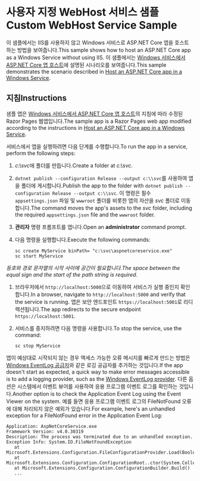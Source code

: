 # <a name="custom-webhost-service-sample"></a><span data-ttu-id="7c6d4-101">사용자 지정 WebHost 서비스 샘플</span><span class="sxs-lookup"><span data-stu-id="7c6d4-101">Custom WebHost Service Sample</span></span>

<span data-ttu-id="7c6d4-102">이 샘플에서는 IIS를 사용하지 않고 Windows 서비스로 ASP.NET Core 앱을 호스트하는 방법을 보여줍니다.</span><span class="sxs-lookup"><span data-stu-id="7c6d4-102">This sample shows how to host an ASP.NET Core app as a Windows Service without using IIS.</span></span> <span data-ttu-id="7c6d4-103">이 샘플에서는 [Windows 서비스에서 ASP.NET Core 앱 호스트](https://docs.microsoft.com/aspnet/core/host-and-deploy/windows-service)에 설명된 시나리오를 보여줍니다.</span><span class="sxs-lookup"><span data-stu-id="7c6d4-103">This sample demonstrates the scenario described in [Host an ASP.NET Core app in a Windows Service](https://docs.microsoft.com/aspnet/core/host-and-deploy/windows-service).</span></span>

## <a name="instructions"></a><span data-ttu-id="7c6d4-104">지침</span><span class="sxs-lookup"><span data-stu-id="7c6d4-104">Instructions</span></span>

<span data-ttu-id="7c6d4-105">샘플 앱은 [Windows 서비스에서 ASP.NET Core 앱 호스트](https://docs.microsoft.com/aspnet/core/host-and-deploy/windows-service)의 지침에 따라 수정된 Razor Pages 웹앱입니다.</span><span class="sxs-lookup"><span data-stu-id="7c6d4-105">The sample app is a Razor Pages web app modified according to the instructions in [Host an ASP.NET Core app in a Windows Service](https://docs.microsoft.com/aspnet/core/host-and-deploy/windows-service).</span></span>

<span data-ttu-id="7c6d4-106">서비스에서 앱을 실행하려면 다음 단계를 수행합니다.</span><span class="sxs-lookup"><span data-stu-id="7c6d4-106">To run the app in a service, perform the following steps:</span></span>

1. <span data-ttu-id="7c6d4-107">*c:\svc*에 폴더를 만듭니다.</span><span class="sxs-lookup"><span data-stu-id="7c6d4-107">Create a folder at *c:\svc*.</span></span>

1. <span data-ttu-id="7c6d4-108">`dotnet publish --configuration Release --output c:\\svc`를 사용하여 앱을 폴더에 게시합니다.</span><span class="sxs-lookup"><span data-stu-id="7c6d4-108">Publish the app to the folder with `dotnet publish --configuration Release --output c:\\svc`.</span></span> <span data-ttu-id="7c6d4-109">이 명령은 필수 `appsettings.json` 파일 및 `wwwroot` 폴더를 비롯한 앱의 자산을 *svc* 폴더로 이동합니다.</span><span class="sxs-lookup"><span data-stu-id="7c6d4-109">The command moves the app's assets to the *svc* folder, including the required `appsettings.json` file and the `wwwroot` folder.</span></span>

1. <span data-ttu-id="7c6d4-110">**관리자** 명령 프롬프트를 엽니다.</span><span class="sxs-lookup"><span data-stu-id="7c6d4-110">Open an **administrator** command prompt.</span></span>

1. <span data-ttu-id="7c6d4-111">다음 명령을 실행합니다.</span><span class="sxs-lookup"><span data-stu-id="7c6d4-111">Execute the following commands:</span></span>

   ```console
   sc create MyService binPath= "c:\svc\aspnetcoreservice.exe"
   sc start MyService
   ```

  <span data-ttu-id="7c6d4-112">*등호와 경로 문자열의 시작 사이에 공간이 필요합니다.*</span><span class="sxs-lookup"><span data-stu-id="7c6d4-112">*The space between the equal sign and the start of the path string is required.*</span></span>

1. <span data-ttu-id="7c6d4-113">브라우저에서 `http://localhost:5000`으로 이동하여 서비스가 실행 중인지 확인합니다.</span><span class="sxs-lookup"><span data-stu-id="7c6d4-113">In a browser, navigate to `http://localhost:5000` and verify that the service is running.</span></span> <span data-ttu-id="7c6d4-114">앱은 보안 엔드포인트 `https://localhost:5001`로 리디렉션됩니다.</span><span class="sxs-lookup"><span data-stu-id="7c6d4-114">The app redirects to the secure endpoint `https://localhost:5001`.</span></span>

1. <span data-ttu-id="7c6d4-115">서비스를 중지하려면 다음 명령을 사용합니다.</span><span class="sxs-lookup"><span data-stu-id="7c6d4-115">To stop the service, use the command:</span></span>

   ```console
   sc stop MyService
   ```

<span data-ttu-id="7c6d4-116">앱이 예상대로 시작되지 않는 경우 액세스 가능한 오류 메시지를 빠르게 만드는 방법은 [Windows EventLog 공급자](https://docs.microsoft.com/aspnet/core/fundamentals/logging/index#eventlog)와 같은 로깅 공급자를 추가하는 것입니다.</span><span class="sxs-lookup"><span data-stu-id="7c6d4-116">If the app doesn't start as expected, a quick way to make error messages accessible is to add a logging provider, such as the [Windows EventLog provider](https://docs.microsoft.com/aspnet/core/fundamentals/logging/index#eventlog).</span></span> <span data-ttu-id="7c6d4-117">다른 옵션은 시스템에서 이벤트 뷰어를 사용하여 응용 프로그램 이벤트 로그를 확인하는 것입니다.</span><span class="sxs-lookup"><span data-stu-id="7c6d4-117">Another option is to check the Application Event Log using the Event Viewer on the system.</span></span> <span data-ttu-id="7c6d4-118">예를 들면 응용 프로그램 이벤트 로그의 FileNotFound 오류에 대해 처리되지 않은 예외가 있습니다.</span><span class="sxs-lookup"><span data-stu-id="7c6d4-118">For example, here's an unhandled exception for a FileNotFound error in the Application Event Log:</span></span>

```console
Application: AspNetCoreService.exe
Framework Version: v4.0.30319
Description: The process was terminated due to an unhandled exception.
Exception Info: System.IO.FileNotFoundException
   at Microsoft.Extensions.Configuration.FileConfigurationProvider.Load(Boolean)
   at Microsoft.Extensions.Configuration.ConfigurationRoot..ctor(System.Collections.Generic.IList`1<Microsoft.Extensions.Configuration.IConfigurationProvider>)
   at Microsoft.Extensions.Configuration.ConfigurationBuilder.Build()
   ...
```
